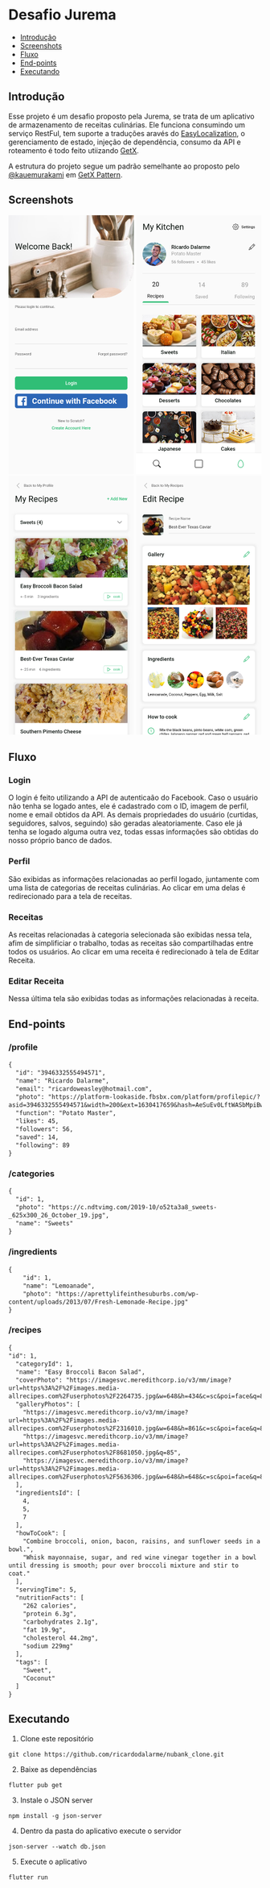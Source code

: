 # Desafio Jurema

* [Introdução](#introdução)
* [Screenshots](#screenshots)
* [Fluxo](#fluxo)
* [End-points](#end-points)
* [Executando](#executando)

## Introdução

Esse projeto é um desafio proposto pela Jurema, se trata de um aplicativo de armazenamento de receitas culinárias. Ele funciona consumindo um serviço RestFul, tem suporte a traduções aravés do [EasyLocalization](https://pub.dev/packages/easy_localization), o gerenciamento de estado, injeção de dependência, consumo da API e roteamento é todo feito utiizando [GetX](https://pub.dev/packages/get).

A estrutura do projeto segue um padrão semelhante ao proposto pelo [@kauemurakami](https://github.com/kauemurakami/) em [GetX Pattern](https://github.com/kauemurakami/getx_pattern).

## Screenshots

<p float="left">
  <img src="/screenshots/login.png" width="250" />
  <img src="/screenshots/profile.png" width="250" />
  <img src="/screenshots/recipes.png" width="250" />
  <img src="/screenshots/edit_recipe.png" width="250" />
</p>

## Fluxo

### Login

O login é feito utilizando a API de autenticaão do Facebook. Caso o usuário não tenha se logado antes, ele é cadastrado com o ID, imagem de perfil, nome e email obtidos da API. As demais propriedades do usuário (curtidas, seguidores, salvos, seguindo) são geradas aleatoriamente. Caso ele já tenha se logado alguma outra vez, todas essas informações são obtidas do nosso próprio banco de dados.

### Perfil

São exibidas as informações relacionadas ao perfil logado, juntamente com uma lista de categorias de receitas culinárias. Ao clicar em uma delas é redirecionado para a tela de receitas.

### Receitas

As receitas relacionadas à categoria selecionada são exibidas nessa tela, afim de simplificiar o trabalho, todas as receitas são compartilhadas entre todos os usuários. Ao clicar em uma receita é redirecionado à tela de Editar Receita.

### Editar Receita

Nessa última tela são exibidas todas as informações relacionadas à receita.

## End-points

### /profile

    {
      "id": "3946332555494571",
      "name": "Ricardo Dalarme",
      "email": "ricardoweasley@hotmail.com",
      "photo": "https://platform-lookaside.fbsbx.com/platform/profilepic/?asid=3946332555494571&width=200&ext=1630417659&hash=AeSuEv0LftWASbMpiBw",
      "function": "Potato Master",
      "likes": 45,
      "followers": 56,
      "saved": 14,
      "following": 89
    }

### /categories

    {
      "id": 1,
      "photo": "https://c.ndtvimg.com/2019-10/o52ta3a8_sweets-_625x300_26_October_19.jpg",
      "name": "Sweets"
    }

### /ingredients

    { 
        "id": 1,
        "name": "Lemoanade",
        "photo": "https://aprettylifeinthesuburbs.com/wp-content/uploads/2013/07/Fresh-Lemonade-Recipe.jpg"
    }

### /recipes

    {
    "id": 1,
      "categoryId": 1,
      "name": "Easy Broccoli Bacon Salad",
      "coverPhoto": "https://imagesvc.meredithcorp.io/v3/mm/image?url=https%3A%2F%2Fimages.media-allrecipes.com%2Fuserphotos%2F2264735.jpg&w=648&h=434&c=sc&poi=face&q=85",
      "galleryPhotos": [
        "https://imagesvc.meredithcorp.io/v3/mm/image?url=https%3A%2F%2Fimages.media-allrecipes.com%2Fuserphotos%2F2316010.jpg&w=648&h=861&c=sc&poi=face&q=85",
        "https://imagesvc.meredithcorp.io/v3/mm/image?url=https%3A%2F%2Fimages.media-allrecipes.com%2Fuserphotos%2F8681050.jpg&q=85",
        "https://imagesvc.meredithcorp.io/v3/mm/image?url=https%3A%2F%2Fimages.media-allrecipes.com%2Fuserphotos%2F5636306.jpg&w=648&h=648&c=sc&poi=face&q=85"
      ],
      "ingredientsId": [
        4,
        5,
        7
      ],
      "howToCook": [
        "Combine broccoli, onion, bacon, raisins, and sunflower seeds in a bowl.",
        "Whisk mayonnaise, sugar, and red wine vinegar together in a bowl until dressing is smooth; pour over broccoli mixture and stir to coat."
      ],
      "servingTime": 5,
      "nutritionFacts": [
        "262 calories",
        "protein 6.3g",
        "carbohydrates 2.1g",
        "fat 19.9g",
        "cholesterol 44.2mg",
        "sodium 229mg"
      ],
      "tags": [
        "Sweet",
        "Coconut"
      ]
    }


## Executando

1. Clone este repositório

```
git clone https://github.com/ricardodalarme/nubank_clone.git
```

2. Baixe as dependências

```
flutter pub get
```

3. Instale o JSON server

```
npm install -g json-server
```

4. Dentro da pasta do aplicativo execute o servidor

```
json-server --watch db.json
```

5. Execute o aplicativo

```
flutter run
```
